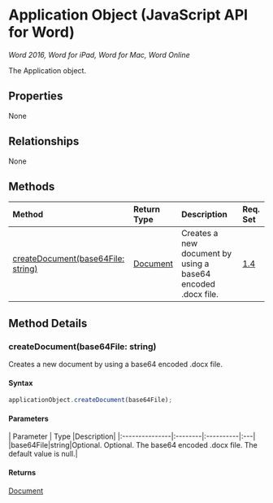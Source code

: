 # Application Object (JavaScript API for Word)

_Word 2016, Word for iPad, Word for Mac, Word Online_

The Application object.

## Properties

None

## Relationships
None


## Methods

| Method		   | Return Type	|Description| Req. Set|
|:---------------|:--------|:----------|:----|
|[createDocument(base64File: string)](#createdocumentbase64file-string)|[Document](document.md)|Creates a new document by using a base64 encoded .docx file.|[1.4](../requirement-sets/word-api-requirement-sets.md)|

## Method Details


### createDocument(base64File: string)
Creates a new document by using a base64 encoded .docx file.

#### Syntax
```js
applicationObject.createDocument(base64File);
```

#### Parameters
| Parameter	   | Type	|Description|
|:---------------|:--------|:----------|:---|
|base64File|string|Optional. Optional. The base64 encoded .docx file. The default value is null.|

#### Returns
[Document](document.md)
